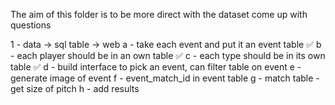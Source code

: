 The aim of this folder is to be more direct with the dataset come up with questions

1 - data -> sql table -> web
  a - take each event and put it an event table ✅
  b - each player should be in an own table ✅
  c - each type should be in its own table ✅
  d - build interface to pick an event, can filter table on event
  e - generate image of event
  f - event_match_id in event table
  g - match table  - get size of pitch
  h - add results
